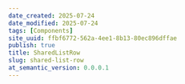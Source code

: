 ```yaml
---
date_created: 2025-07-24
date_modified: 2025-07-24
tags: [Components]
site_uuid: ffbf6772-562a-4ee1-8b13-80ec896dffae
publish: true
title: SharedListRow
slug: shared-list-row
at_semantic_version: 0.0.0.1
---
```

